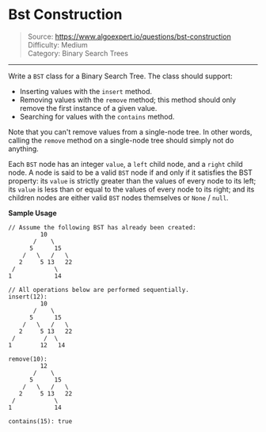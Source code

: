 # Bst Construction
> Source: https://www.algoexpert.io/questions/bst-construction  
> Difficulty: Medium  
> Category: Binary Search Trees
---

Write a `BST` class for a Binary Search Tree. The class should support:

- Inserting values with the `insert` method.
- Removing values with the `remove` method; this method should only remove the 
first instance of a given value.
- Searching for values with the `contains` method.

Note that you can't remove values from a single-node tree. In other words, calling
the `remove` method on a single-node tree should simply not do anything.

Each `BST` node has an integer `value`, a `left` child node, and a `right` child
node. A node is said to be a valid `BST` node if and only if it satisfies the
BST property: its `value` is strictly greater than the values of every node to
its left; its `value` is less than or equal to the values of every node to its
right; and its children nodes are either valid `BST` nodes themselves or `None` /
`null`.

**Sample Usage**
```
// Assume the following BST has already been created:
         10
       /    \
      5      15
    /   \   /   \
   2     5 13   22
 /           \
1            14

// All operations below are performed sequentially.
insert(12):   
         10
       /    \
      5      15
    /   \   /   \
   2     5 13   22
 /        /  \
1        12   14

remove(10):   
         12
       /    \
      5      15
    /   \   /   \
   2     5 13   22
 /           \
1            14

contains(15): true
```
